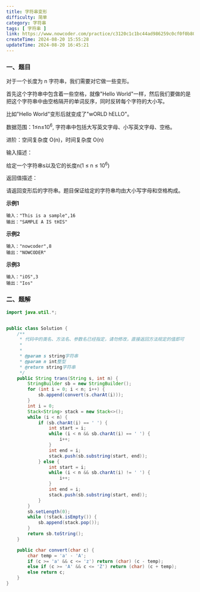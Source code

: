 ```yaml
---
title: 字符串变形
difficulty: 简单
category: 字符串
tags: [ 字符串 ]
link: https://www.nowcoder.com/practice/c3120c1c1bc44ad986259c0cf0f0b80e
createTime: 2024-08-20 15:55:28
updateTime: 2024-08-20 16:45:21
---
```


### 一、题目

对于一个长度为 n 字符串，我们需要对它做一些变形。

首先这个字符串中包含着一些空格，就像"Hello World"一样，然后我们要做的是把这个字符串中由空格隔开的单词反序，同时反转每个字符的大小写。

比如"Hello World"变形后就变成了"wORLD hELLO"。

数据范围：1≤n≤10<sup>6</sup>, 字符串中包括大写英文字母、小写英文字母、空格。

进阶：空间复杂度 O(n)，时间复杂度 O(n)

输入描述：

给定一个字符串s以及它的长度n(1 ≤ n ≤ 10<sup>6</sup>)

返回值描述：

请返回变形后的字符串。题目保证给定的字符串均由大小写字母和空格构成。

**示例1**

```
输入："This is a sample",16
输出："SAMPLE A IS tHIS"
```

**示例2**

```
输入："nowcoder",8
输出："NOWCODER"
```

**示例3**

```
输入："iOS",3
输出："Ios"
```

### 二、题解

```java
import java.util.*;


public class Solution {
    /**
     * 代码中的类名、方法名、参数名已经指定，请勿修改，直接返回方法规定的值即可
     *
     *
     * @param s string字符串
     * @param n int整型
     * @return string字符串
     */
    public String trans(String s, int n) {
        StringBuilder sb = new StringBuilder();
        for (int i = 0; i < n; i++) {
            sb.append(convert(s.charAt(i)));
        }
        int i = 0;
        Stack<String> stack = new Stack<>();
        while (i < n) {
            if (sb.charAt(i) == ' ') {
                int start = i;
                while (i < n && sb.charAt(i) == ' ') {
                    i++;
                }
                int end = i;
                stack.push(sb.substring(start, end));
            } else {
                int start = i;
                while (i < n && sb.charAt(i) != ' ') {
                    i++;
                }
                int end = i;
                stack.push(sb.substring(start, end));
            }
        }
        sb.setLength(0);
        while (!stack.isEmpty()) {
            sb.append(stack.pop());
        }
        return sb.toString();
    }

    public char convert(char c) {
        char temp = 'a' - 'A';
        if (c >= 'a' && c <= 'z') return (char) (c - temp);
        else if (c >= 'A' && c <= 'Z') return (char) (c + temp);
        else return c;
    }
}
```